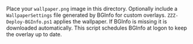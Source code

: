 Place your `wallpaper.png` image in this directory. Optionally include a
`WallpaperSettings` file generated by BGInfo for custom overlays.
`ZZZ-Deploy-BGInfo.ps1` applies the wallpaper. If BGInfo is missing it is downloaded automatically.
This script schedules BGInfo at logon to keep the overlay up to date.
